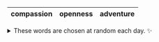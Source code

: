 <!-- word_basket start -->
| compassion | openness | adventure |
| :--------: | :------: | :-------: |

<details>
  <summary>These words are chosen at random each day. ✨</summary>
  Take a look inside this repo to see how that works.
</details>
<!-- word_basket end -->
